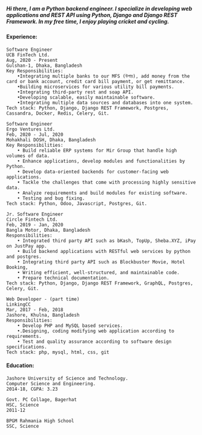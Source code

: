 ##### Hi there, I am a Python backend engineer. I specialize in developing web applications and REST API using Python, Django and Django REST Framework. In my free time, I enjoy playing cricket and cycling. 

#### Experience:
    Software Engineer
    UCB FinTech Ltd.
    Aug, 2020 - Present
    Gulshan-1, Dhaka, Bangladesh
    Key Responsibilities:
        •Integrating multiple banks to our MFS (উপায়), add money from the card or bank account, credit card bill payment, or get remittance.
        •Building microservices for various utility bill payments.
        •Integrating third-party rest and soap API.
        •Developing scalable, easily maintainable software.
        •Integrating multiple data sources and databases into one system.
    Tech stack: Python, Django, Django REST Framework, Postgres, Cassandra, Docker, Redis, Celery, Git.

    Software Engineer
    Ergo Ventures Ltd.
    Feb, 2020 - Jul, 2020
    Mohakhali DOSH, Dhaka, Bangladesh
    Key Responsibilities:
        • Build reliable ERP systems for Mir Group that handle high volumes of data.
        • Enhance applications, develop modules and functionalities by Python.
        • Develop data-oriented backends for customer-facing web applications.
        • Tackle the challenges that come with processing highly sensitive data.
        • Analyze requirements and build modules for existing software.
        • Testing and bug fixing.
    Tech stack: Python, Odoo, Javascript, Postgres, Git.
        
    Jr. Software Engineer
    Circle Fintech Ltd.
    Feb, 2019 - Jan, 2020
    Bangla Motor, Dhaka, Bangladesh
    Responsibilities:
        • Integrated third party API such as bKash, TopUp, Sheba.XYZ, iPay on JustPay app.
        • Build backend applications with RESTful web services by python and postgres.
        • Integrating third party API such as Blockbuster Movie, Hotel Booking,
        • Writing efficient, well-structured, and maintainable code.
        • Prepare technical documentation.
    Tech stack: Python, Django, Django REST Framework, GraphQL, Postgres, Celery, Git.
        
    Web Developer - (part time)
    LinkingCC
    Mar, 2017 - Feb, 2018
    Jashore, Khulna, Bangladesh
    Responsibilities:
        • Develop PHP and MySQL based services.
        •.Designing, coding modifying web application according to requirements.
        • Test and quality assurance according to software design specifications.
    Tech stack: php, mysql, html, css, git

#### Education:
    Jashore University of Science and Technology.
    Computer Science and Engineering.
    2014-18, CGPA: 3.23
    
    Govt. PC Collage, Bagerhat
    HSC, Science
    2011-12
    
    BPGM Rahmania High School
    SSC, Science
